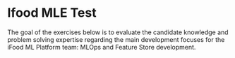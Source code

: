 # Ifood MLE Test
The goal of the exercises below is to evaluate the candidate knowledge and problem solving expertise regarding the main development focuses for the iFood ML Platform team: MLOps and Feature Store development.
